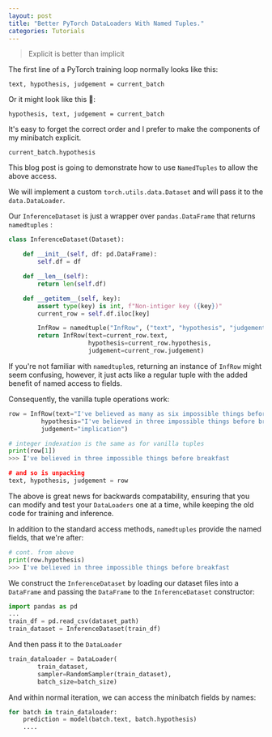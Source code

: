 ```yaml
---
layout: post
title: "Better PyTorch DataLoaders With Named Tuples."
categories: Tutorials
---
```


> Explicit is better than implicit

The first line of a PyTorch training loop normally looks like this:

`text, hypothesis, judgement = current_batch`

Or it might look like this 🤔:

`hypothesis, text, judgement = current_batch`

It's easy to forget the correct order and I prefer to make the components of my minibatch explicit.

`current_batch.hypothesis`

This blog post is going to demonstrate how to use `NamedTuples` to allow the above access.

We will implement a custom `torch.utils.data.Dataset` and will pass it to the `data.DataLoader`.

Our `InferenceDataset` is just a wrapper over `pandas.DataFrame` that returns `namedtuples` :

```python
class InferenceDataset(Dataset):

    def __init__(self, df: pd.DataFrame):
        self.df = df

    def __len__(self):
        return len(self.df)

    def __getitem__(self, key):
        assert type(key) is int, f"Non-intiger key ({key})"
        current_row = self.df.iloc[key]

        InfRow = namedtuple("InfRow", ("text", "hypothesis", "judgement"))
        return InfRow(text=current_row.text,
                      hypothesis=current_row.hypothesis,
                      judgement=current_row.judgement)
```

If you're not familiar with `namedtuple`s, returning an instance of `InfRow` might seem confusing, however, it just acts like a regular tuple with the added benefit of named access to fields.

Consequently, the vanilla tuple operations work:

```python
row = InfRow(text="I've believed as many as six impossible things before breakfast.",
	     hypothesis="I've believed in three impossible things before breakfast.",
	     judgement="implication")

# integer indexation is the same as for vanilla tuples
print(row[1])
>>> I've believed in three impossible things before breakfast

# and so is unpacking
text, hypothesis, judgement = row
```

The above is great news for backwards compatability, ensuring that you can modify and test your `DataLoaders` one at a time, while keeping the old code for training and inference.

In addition to the standard access methods, `namedtuples` provide the named fields, that we're after:

```python
# cont. from above
print(row.hypothesis)
>>> I've believed in three impossible things before breakfast
```

We construct the `InferenceDataset` by loading our dataset files into a `DataFrame` and passing the `DataFrame` to the `InferenceDataset` constructor:

```python
import pandas as pd
...
train_df = pd.read_csv(dataset_path)
train_dataset = InferenceDataset(train_df)
```

And then pass it to the `DataLoader`

```python
train_dataloader = DataLoader(
        train_dataset,
        sampler=RandomSampler(train_dataset),
        batch_size=batch_size)
```

And within normal iteration, we can access the minibatch fields by names:

```python
for batch in train_dataloader:
    prediction = model(batch.text, batch.hypothesis)
    ....
```

